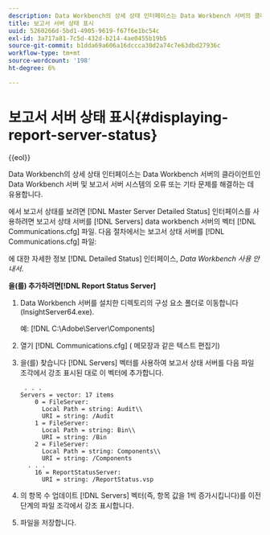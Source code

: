 ```yaml
---
description: Data Workbench의 상세 상태 인터페이스는 Data Workbench 서버의 클라이언트인 Data Workbench 서버 및 보고서 서버 시스템의 오류 또는 기타 문제를 해결하는 데 유용합니다.
title: 보고서 서버 상태 표시
uuid: 5260266d-5bd1-4905-9619-f67f6e1bc54c
exl-id: 3a717a81-7c5d-432d-b214-4ae0455b19b5
source-git-commit: b1dda69a606a16dccca30d2a74c7e63dbd27936c
workflow-type: tm+mt
source-wordcount: '198'
ht-degree: 6%

---
```


# 보고서 서버 상태 표시{#displaying-report-server-status}

{{eol}}

Data Workbench의 상세 상태 인터페이스는 Data Workbench 서버의 클라이언트인 Data Workbench 서버 및 보고서 서버 시스템의 오류 또는 기타 문제를 해결하는 데 유용합니다.

에서 보고서 상태를 보려면 [!DNL Master Server Detailed Status] 인터페이스를 사용하려면 보고서 상태 서버를 [!DNL Servers] data workbench 서버의 벡터 [!DNL Communications.cfg] 파일. 다음 절차에서는 보고서 상태 서버를 [!DNL Communications.cfg] 파일:

에 대한 자세한 정보 [!DNL Detailed Status] 인터페이스, *Data Workbench 사용 안내서*.

**을(를) 추가하려면[!DNL Report Status Server]**

1. Data Workbench 서버를 설치한 디렉토리의 구성 요소 폴더로 이동합니다(InsightServer64.exe).

   예: [!DNL C:\Adobe\Server\Components]
1. 열기 [!DNL Communications.cfg] ( 메모장과 같은 텍스트 편집기)
1. 을(를) 찾습니다 [!DNL Servers] 벡터를 사용하여 보고서 상태 서버를 다음 파일 조각에서 강조 표시된 대로 이 벡터에 추가합니다.

   ```
    . . .
   Servers = vector: 17 items
       0 = FileServer: 
         Local Path = string: Audit\\
         URI = string: /Audit
       1 = FileServer: 
         Local Path = string: Bin\\
         URI = string: /Bin
       2 = FileServer: 
         Local Path = string: Components\\
         URI = string: /Components
     . . .
       16 = ReportStatusServer: 
         URI = string: /ReportStatus.vsp
   ```

1. 의 항목 수 업데이트 [!DNL Servers] 벡터(즉, 항목 값을 1씩 증가시킵니다)를 이전 단계의 파일 조각에서 강조 표시합니다.
1. 파일을 저장합니다.
